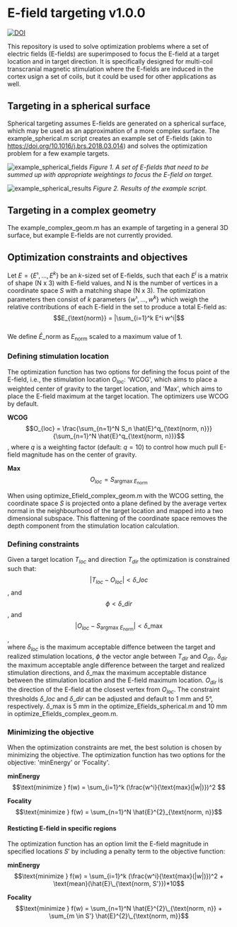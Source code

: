 # E-field targeting v1.0.0

[![DOI](https://zenodo.org/badge/DOI/10.5281/zenodo.15228154.svg)](https://doi.org/10.5281/zenodo.15228154)

This repository is used to solve optimization problems where a set of electric fields (E-fields) are superimposed to focus the E-field at a target location and in target direction. It is specifically designed for multi-coil transcranial magnetic stimulation where the E-fields are induced in the cortex usign a set of coils, but it could be used for other applications as well.

## Targeting in a spherical surface

Spherical targeting assumes E-fields are generated on a spherical surface, which may be used as an approximation of a more complex surface. The example_spherical.m script creates an example set of E-fields (akin to https://doi.org/10.1016/j.brs.2018.03.014) and solves the optimization problem for a few example targets.

![example_spherical_fields](<https://github.com/user-attachments/assets/7d29a86e-3df5-490f-8ba6-19e7e4b6e390>)
*Figure 1. A set of E-fields that need to be summed up with appropriate weightings to focus the E-field on target.*

![example_spherical_results](https://github.com/user-attachments/assets/54c452cf-d013-433e-9973-62a579234e5e)
*Figure 2. Results of the example script.*

## Targeting in a complex geometry

The example_complex_geom.m has an example of targeting in a general 3D surface, but example E-fields are not currently provided.

## Optimization constraints and objectives

Let $E = \{E¹,...,E^k\}$ be an $k$-sized set of E-fields, such that each $E^i$ is a matrix of shape (N x 3) with E-field values, and N is the number of vertices in a coordinate space $S$ with a matching shape (N x 3). The optimization parameters then consist of $k$ parameters $\{w¹,...,w^k\}$ which weigh the relative contributions of each E-field in the set to produce a total E-field as:\
$$E_{\text{norm}} = |\sum_{i=1}^k E^i w^i|$$\
We define $\hat{E}\_{\text{norm}}$ as $E_{\text{norm}}$ scaled to a maximum value of 1.

### Defining stimulation location
The optimization function has two options for defining the focus point of the E-field, i.e., the stimulation location $O_{loc}$: 'WCOG', which aims to place a weighted center of gravity to the target location, and 'Max', which aims to place the E-field maximum at the target location. The optimizers use WCOG by default.

**WCOG**\
$$O_{loc} = \frac{\sum_{n=1}^N S_n \hat{E}^q_{\text{norm, n}}}{\sum_{n=1}^N \hat{E}^q_{\text{norm, n}}}$$, where $q$ is a weighting factor (default: $q = 10$) to control how much pull E-field magnitude has on the center of gravity. 

**Max**\
$$O_{loc} = S_{\text{argmax } E_{\text{norm}}}$$

When using optimize_Efield_complex_geom.m with the WCOG setting, the coordinate space $S$ is projected onto a plane defined by the average vertex normal in the neighbourhood of the target location and mapped into a two dimensional subspace. This flattening of the coordinate space removes the depth component from the stimulation location calculation.

### Defining constraints
Given a target location $T_{loc}$ and direction $T_{dir}$ the optimization is constrained such that:\
$$|T_{loc} - O_{loc}| < \delta\_{loc}$$, and\
$$\phi < \delta\_{dir}$$, and\
$$|O_{loc} - S_{\text{argmax } E_{\text{norm}}}| < \delta\_{\text{max}}$$,\
where $\delta_{loc}$ is the maximum acceptable diffence between the target and realized stimulation locations, $\phi$ the vector angle between $T_{dir}$ and $O_{dir}$, $\delta_{dir}$ the maximum acceptable angle difference between the target and realized stimulation directions, and $\delta\_{\text{max}}$ the maximum acceptable distance between the stimulation location and the E-field maximum location. $O_{dir}$ is the direction of the E-field at the closest vertex from $O_{loc}$. The constraint thresholds $\delta\_{loc}$ and $\delta\_{dir}$ can be adjusted and default to 1 mm and 5°, respectively. $\delta\_{\text{max}}$ is 5 mm in the optimize_Efields_spherical.m and 10 mm in optimize_Efields_complex_geom.m.

### Minimizing the objective
When the optimization constraints are met, the best solution is chosen by minimizing the objective. The optimization function has two options for the objective: 'minEnergy' or 'Focality'.

**minEnergy**\
$$\text{minimize } f(w) =  \sum_{i=1}^k (\frac{w^i}{\text{max}(|w|)})^2 $$

**Focality**\
$$\text{minimize } f(w) = \sum_{n=1}^N \hat{E}^{2}_{\text{norm, n}}$$

#### Resticting E-field in specific regions
The optimization function has an option limit the E-field magnitude in specified locations $S'$ by including a penalty term to the objective function:

**minEnergy**\
$$\text{minimize } f(w) =  \sum_{i=1}^k (\frac{w^i}{\text{max}(|w|)})^2 + \text{mean}(\hat{E}\_{\text{norm, S'}})*10$$

**Focality**\
$$\text{minimize } f(w) = \sum_{n=1}^N \hat{E}^{2}\_{\text{norm, n}} + \sum_{m \in S'} \hat{E}^{2}\_{\text{norm, m}}$$
